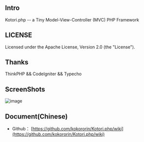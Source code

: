 ## Intro

Kotori.php -- a Tiny Model-View-Controller (MVC) PHP Framework

## LICENSE

Licensed under the Apache License, Version 2.0 (the "License").

## Thanks

ThinkPHP && CodeIgniter && Typecho

## ScreenShots

![image](https://raw.githubusercontent.com/kokororin/Kotori.php/master/Public/img/screenshot.jpg)

## Document(Chinese)

* Github： [https://github.com/kokororin/Kotori.php/wiki](https://github.com/kokororin/Kotori.php/wiki)